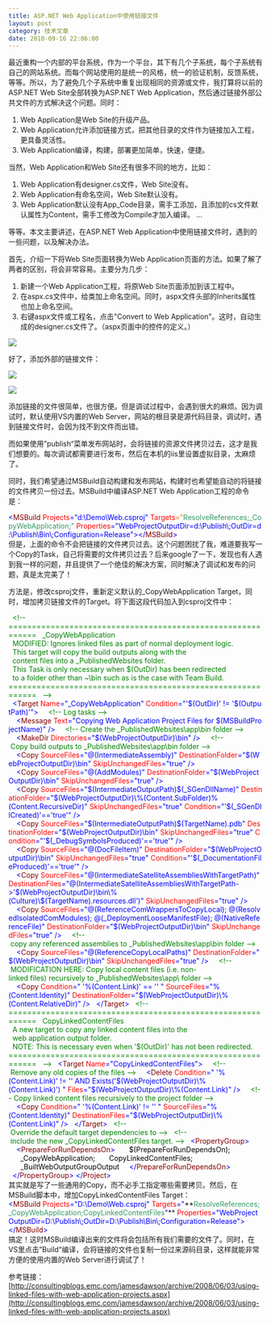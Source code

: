 ```yaml
---
title: ASP.NET Web Application中使用链接文件
layout: post
category: 技术文章
date: 2010-09-16 22:06:00
---
```


最近重构一个内部的平台系统，作为一个平台，其下有几个子系统，每个子系统有自己的网站系统。而每个网站使用的是统一的风格，统一的验证机制，反馈系统，等等。所以，为了避免几个子系统中重复出现相同的资源或文件，我打算将以前的ASP.NET Web Site全部转换为ASP.NET Web Application，然后通过链接外部公共文件的方式解决这个问题。同时：

1. Web Application是Web Site的升级产品。
2. Web Application允许添加链接方式，把其他目录的文件作为链接加入工程，更具备灵活性。
3. Web Application编译，构建，部署更加简单，快速，便捷。

当然，Web Application和Web Site还有很多不同的地方，比如：

1. Web Application有designer.cs文件，Web Site没有。
2. Web Application有命名空间，Web Site默认没有。
3. Web Application默认没有App_Code目录，需手工添加，且添加的cs文件默认属性为Content，需手工修改为Compile才加入编译。
...

等等。本文主要讲述，在ASP.NET Web Application中使用链接文件时，遇到的一些问题，以及解决办法。

首先，介绍一下将Web Site页面转换为Web Application页面的方法。如果了解了两者的区别，将会非常容易。主要分为几步：
1. 新建一个Web Application工程，将原Web Site页面添加到该工程中。
2. 在aspx.cs文件中，给类加上命名空间。同时，aspx文件头部的Inherits属性也加上命名空间。
3. 右键aspx文件或工程名，点击"Convert to Web Application"。这时，自动生成的designer.cs文件了。（aspx页面中的控件的定义。）

![](http://images.cnblogs.com/cnblogs_com/coderzh/convert-to-web-app.jpg)

好了，添加外部的链接文件：

![](http://images.cnblogs.com/cnblogs_com/coderzh/add-exist-item.jpg)

![](http://images.cnblogs.com/cnblogs_com/coderzh/addlink.jpg)

添加链接的文件很简单，也很方便。但是调试过程中，会遇到很大的麻烦。因为调试时，默认使用VS内置的Web Server，网站的根目录是源代码目录，调试时，遇到链接文件时，会因为找不到文件而出错。

而如果使用&#8221;publish&#8220;菜单发布网站时，会将链接的资源文件拷贝过去，这才是我们想要的。每次调试都需要进行发布，然后在本机的iis里设置虚拟目录，太麻烦了。

同时，我们希望通过MSBuild自动构建和发布网站，构建时也希望能自动的将链接的文件拷贝一份过去。MSBuild中编译ASP.NET Web Application工程的命令是：

<div class="cnblogs_code"><div><span style="color: #0000ff;">&lt;</span><span style="color: #800000;">MSBuild&nbsp;</span><span style="color: #ff0000;">Projects</span><span style="color: #0000ff;">="d:\Demo\Web.csproj"</span><span style="color: #ff0000;">&nbsp;Targets</span><span style="color: #ff6600;">="</span><span style="color: #339966;">ResolveReferences;_CopyWebApplication;"</span><span style="color: #ff0000;">&nbsp;Properties</span><span style="color: #0000ff;">="WebProjectOutputDir=d:\Publish\;OutDir=d:\Publish\Bin\;Configuration=Release"</span><span style="color: #0000ff;">&gt;&lt;/</span><span style="color: #800000;">MSBuild</span><span style="color: #0000ff;">&gt;</span></div></div>
但是，上面的命令不会把链接的文件拷贝过去。这个问题困扰了我，难道要我写一个Copy的Task，自己将需要的文件拷贝过去？后来google了一下，发现也有人遇到我一样的问题，并且提供了一个绝佳的解决方案，同时解决了调试和发布的问题，真是太完美了！

方法是，修改csproj文件，重新定义默认的_CopyWebApplication Target，同时，增加拷贝链接文件的Target。将下面这段代码加入到csproj文件中：

<div class="cnblogs_code"><div><span style="color: #000000;">&nbsp;&nbsp;</span><span style="color: #008000;">&lt;!--</span><span style="color: #008000;">&nbsp; 
&nbsp; ============================================================
&nbsp;&nbsp;_CopyWebApplication
&nbsp;&nbsp;MODIFIED:&nbsp;Ignores&nbsp;linked&nbsp;files&nbsp;as&nbsp;part&nbsp;of&nbsp;normal&nbsp;deployment&nbsp;logic.&nbsp;
&nbsp;&nbsp;This&nbsp;target&nbsp;will&nbsp;copy&nbsp;the&nbsp;build&nbsp;outputs&nbsp;along&nbsp;with&nbsp;the
&nbsp;&nbsp;content&nbsp;files&nbsp;into&nbsp;a&nbsp;_PublishedWebsites&nbsp;folder.
&nbsp;&nbsp;This&nbsp;Task&nbsp;is&nbsp;only&nbsp;necessary&nbsp;when&nbsp;$(OutDir)&nbsp;has&nbsp;been&nbsp;redirected
&nbsp;&nbsp;to&nbsp;a&nbsp;folder&nbsp;other&nbsp;than&nbsp;~\bin&nbsp;such&nbsp;as&nbsp;is&nbsp;the&nbsp;case&nbsp;with&nbsp;Team&nbsp;Build.&nbsp; 
&nbsp; ============================================================
&nbsp;&nbsp;</span><span style="color: #008000;">--&gt;</span><span style="color: #000000;">
&nbsp;&nbsp;</span><span style="color: #0000ff;">&lt;</span><span style="color: #800000;">Target&nbsp;</span><span style="color: #ff0000;">Name</span><span style="color: #0000ff;">="_CopyWebApplication"</span><span style="color: #ff0000;">&nbsp;Condition</span><span style="color: #0000ff;">="'$(OutDir)'&nbsp;!=&nbsp;'$(OutputPath)'"</span><span style="color: #0000ff;">&gt;</span><span style="color: #000000;">
&nbsp;&nbsp;&nbsp;&nbsp;</span><span style="color: #008000;">&lt;!--</span><span style="color: #008000;">&nbsp;Log&nbsp;tasks&nbsp;</span><span style="color: #008000;">--&gt;</span><span style="color: #000000;">
&nbsp;&nbsp;&nbsp;&nbsp;</span><span style="color: #0000ff;">&lt;</span><span style="color: #800000;">Message&nbsp;</span><span style="color: #ff0000;">Text</span><span style="color: #0000ff;">="Copying&nbsp;Web&nbsp;Application&nbsp;Project&nbsp;Files&nbsp;for&nbsp;$(MSBuildProjectName)"</span><span style="color: #ff0000;">&nbsp;</span><span style="color: #0000ff;">/&gt;</span><span style="color: #000000;">
&nbsp;&nbsp;&nbsp;&nbsp;</span><span style="color: #008000;">&lt;!--</span><span style="color: #008000;">&nbsp;Create&nbsp;the&nbsp;_PublishedWebsites\app\bin&nbsp;folder&nbsp;</span><span style="color: #008000;">--&gt;</span><span style="color: #000000;">
&nbsp;&nbsp;&nbsp;&nbsp;</span><span style="color: #0000ff;">&lt;</span><span style="color: #800000;">MakeDir&nbsp;</span><span style="color: #ff0000;">Directories</span><span style="color: #0000ff;">="$(WebProjectOutputDir)\bin"</span><span style="color: #ff0000;">&nbsp;</span><span style="color: #0000ff;">/&gt;</span><span style="color: #000000;">
&nbsp;&nbsp;&nbsp;&nbsp;</span><span style="color: #008000;">&lt;!--</span><span style="color: #008000;">&nbsp;Copy&nbsp;build&nbsp;outputs&nbsp;to&nbsp;_PublishedWebsites\app\bin&nbsp;folder&nbsp;</span><span style="color: #008000;">--&gt;</span><span style="color: #000000;">
&nbsp;&nbsp;&nbsp;&nbsp;</span><span style="color: #0000ff;">&lt;</span><span style="color: #800000;">Copy&nbsp;</span><span style="color: #ff0000;">SourceFiles</span><span style="color: #0000ff;">="@(IntermediateAssembly)"</span><span style="color: #ff0000;">&nbsp;DestinationFolder</span><span style="color: #0000ff;">="$(WebProjectOutputDir)\bin"</span><span style="color: #ff0000;">&nbsp;SkipUnchangedFiles</span><span style="color: #0000ff;">="true"</span><span style="color: #ff0000;">&nbsp;</span><span style="color: #0000ff;">/&gt;</span><span style="color: #000000;">
&nbsp;&nbsp;&nbsp;&nbsp;</span><span style="color: #0000ff;">&lt;</span><span style="color: #800000;">Copy&nbsp;</span><span style="color: #ff0000;">SourceFiles</span><span style="color: #0000ff;">="@(AddModules)"</span><span style="color: #ff0000;">&nbsp;DestinationFolder</span><span style="color: #0000ff;">="$(WebProjectOutputDir)\bin"</span><span style="color: #ff0000;">&nbsp;SkipUnchangedFiles</span><span style="color: #0000ff;">="true"</span><span style="color: #ff0000;">&nbsp;</span><span style="color: #0000ff;">/&gt;</span><span style="color: #000000;">
&nbsp;&nbsp;&nbsp;&nbsp;</span><span style="color: #0000ff;">&lt;</span><span style="color: #800000;">Copy&nbsp;</span><span style="color: #ff0000;">SourceFiles</span><span style="color: #0000ff;">="$(IntermediateOutputPath)$(_SGenDllName)"</span><span style="color: #ff0000;">&nbsp;DestinationFolder</span><span style="color: #0000ff;">="$(WebProjectOutputDir)\%(Content.SubFolder)%(Content.RecursiveDir)"</span><span style="color: #ff0000;">&nbsp;SkipUnchangedFiles</span><span style="color: #0000ff;">="true"</span><span style="color: #ff0000;">&nbsp;Condition</span><span style="color: #0000ff;">="'$(_SGenDllCreated)'=='true'"</span><span style="color: #ff0000;">&nbsp;</span><span style="color: #0000ff;">/&gt;</span><span style="color: #000000;">
&nbsp;&nbsp;&nbsp;&nbsp;</span><span style="color: #0000ff;">&lt;</span><span style="color: #800000;">Copy&nbsp;</span><span style="color: #ff0000;">SourceFiles</span><span style="color: #0000ff;">="$(IntermediateOutputPath)$(TargetName).pdb"</span><span style="color: #ff0000;">&nbsp;DestinationFolder</span><span style="color: #0000ff;">="$(WebProjectOutputDir)\bin"</span><span style="color: #ff0000;">&nbsp;SkipUnchangedFiles</span><span style="color: #0000ff;">="true"</span><span style="color: #ff0000;">&nbsp;Condition</span><span style="color: #0000ff;">="'$(_DebugSymbolsProduced)'=='true'"</span><span style="color: #ff0000;">&nbsp;</span><span style="color: #0000ff;">/&gt;</span><span style="color: #000000;">
&nbsp;&nbsp;&nbsp;&nbsp;</span><span style="color: #0000ff;">&lt;</span><span style="color: #800000;">Copy&nbsp;</span><span style="color: #ff0000;">SourceFiles</span><span style="color: #0000ff;">="@(DocFileItem)"</span><span style="color: #ff0000;">&nbsp;DestinationFolder</span><span style="color: #0000ff;">="$(WebProjectOutputDir)\bin"</span><span style="color: #ff0000;">&nbsp;SkipUnchangedFiles</span><span style="color: #0000ff;">="true"</span><span style="color: #ff0000;">&nbsp;Condition</span><span style="color: #0000ff;">="'$(_DocumentationFileProduced)'=='true'"</span><span style="color: #ff0000;">&nbsp;</span><span style="color: #0000ff;">/&gt;</span><span style="color: #000000;">
&nbsp;&nbsp;&nbsp;&nbsp;</span><span style="color: #0000ff;">&lt;</span><span style="color: #800000;">Copy&nbsp;</span><span style="color: #ff0000;">SourceFiles</span><span style="color: #0000ff;">="@(IntermediateSatelliteAssembliesWithTargetPath)"</span><span style="color: #ff0000;">&nbsp;DestinationFiles</span><span style="color: #0000ff;">="@(IntermediateSatelliteAssembliesWithTargetPath-&gt;'$(WebProjectOutputDir)\bin\%(Culture)\$(TargetName).resources.dll')"</span><span style="color: #ff0000;">&nbsp;SkipUnchangedFiles</span><span style="color: #0000ff;">="true"</span><span style="color: #ff0000;">&nbsp;</span><span style="color: #0000ff;">/&gt;</span><span style="color: #000000;">
&nbsp;&nbsp;&nbsp;&nbsp;</span><span style="color: #0000ff;">&lt;</span><span style="color: #800000;">Copy&nbsp;</span><span style="color: #ff0000;">SourceFiles</span><span style="color: #0000ff;">="@(ReferenceComWrappersToCopyLocal);&nbsp;@(ResolvedIsolatedComModules);&nbsp;@(_DeploymentLooseManifestFile);&nbsp;@(NativeReferenceFile)"</span><span style="color: #ff0000;">&nbsp;DestinationFolder</span><span style="color: #0000ff;">="$(WebProjectOutputDir)\bin"</span><span style="color: #ff0000;">&nbsp;SkipUnchangedFiles</span><span style="color: #0000ff;">="true"</span><span style="color: #ff0000;">&nbsp;</span><span style="color: #0000ff;">/&gt;</span><span style="color: #000000;">
&nbsp;&nbsp;&nbsp;&nbsp;</span><span style="color: #008000;">&lt;!--</span><span style="color: #008000;">&nbsp;copy&nbsp;any&nbsp;referenced&nbsp;assemblies&nbsp;to&nbsp;_PublishedWebsites\app\bin&nbsp;folder&nbsp;</span><span style="color: #008000;">--&gt;</span><span style="color: #000000;">
&nbsp;&nbsp;&nbsp;&nbsp;</span><span style="color: #0000ff;">&lt;</span><span style="color: #800000;">Copy&nbsp;</span><span style="color: #ff0000;">SourceFiles</span><span style="color: #0000ff;">="@(ReferenceCopyLocalPaths)"</span><span style="color: #ff0000;">&nbsp;DestinationFolder</span><span style="color: #0000ff;">="$(WebProjectOutputDir)\bin"</span><span style="color: #ff0000;">&nbsp;SkipUnchangedFiles</span><span style="color: #0000ff;">="true"</span><span style="color: #ff0000;">&nbsp;</span><span style="color: #0000ff;">/&gt;</span><span style="color: #000000;">
&nbsp;&nbsp;&nbsp;&nbsp;</span><span style="color: #008000;">&lt;!--</span><span style="color: #008000;">&nbsp;MODIFICATION&nbsp;HERE:&nbsp;Copy&nbsp;local&nbsp;content&nbsp;files&nbsp;(i.e.&nbsp;non-linked&nbsp;files)&nbsp;recursively&nbsp;to&nbsp;_PublishedWebsites\app\&nbsp;folder&nbsp;</span><span style="color: #008000;">--&gt;</span><span style="color: #000000;">
&nbsp;&nbsp;&nbsp;&nbsp;</span><span style="color: #0000ff;">&lt;</span><span style="color: #800000;">Copy&nbsp;</span><span style="color: #ff0000;">Condition</span><span style="color: #0000ff;">="&nbsp;'%(Content.Link)'&nbsp;==&nbsp;''&nbsp;"</span><span style="color: #ff0000;">&nbsp;SourceFiles</span><span style="color: #0000ff;">="%(Content.Identity)"</span><span style="color: #ff0000;">&nbsp;DestinationFolder</span><span style="color: #0000ff;">="$(WebProjectOutputDir)\%(Content.RelativeDir)"</span><span style="color: #ff0000;">&nbsp;</span><span style="color: #0000ff;">/&gt;</span><span style="color: #000000;">
&nbsp;&nbsp;</span><span style="color: #0000ff;">&lt;/</span><span style="color: #800000;">Target</span><span style="color: #0000ff;">&gt;</span><span style="color: #000000;">
&nbsp;&nbsp;</span><span style="color: #008000;">&lt;!--</span><span style="color: #008000;">
============================================================
&nbsp;&nbsp;CopyLinkedContentFiles
&nbsp;&nbsp;A&nbsp;new&nbsp;target&nbsp;to&nbsp;copy&nbsp;any&nbsp;linked&nbsp;content&nbsp;files&nbsp;into&nbsp;the
&nbsp;&nbsp;web&nbsp;application&nbsp;output&nbsp;folder.&nbsp;
&nbsp;&nbsp;NOTE:&nbsp;This&nbsp;is&nbsp;necessary&nbsp;even&nbsp;when&nbsp;'$(OutDir)'&nbsp;has&nbsp;not&nbsp;been&nbsp;redirected.
============================================================
&nbsp;&nbsp;</span><span style="color: #008000;">--&gt;</span><span style="color: #000000;">
&nbsp;&nbsp;</span><span style="color: #0000ff;">&lt;</span><span style="color: #800000;">Target&nbsp;</span><span style="color: #ff0000;">Name</span><span style="color: #0000ff;">="CopyLinkedContentFiles"</span><span style="color: #0000ff;">&gt;</span><span style="color: #000000;">
&nbsp;&nbsp;&nbsp;&nbsp;</span><span style="color: #008000;">&lt;!--</span><span style="color: #008000;">&nbsp;Remove&nbsp;any&nbsp;old&nbsp;copies&nbsp;of&nbsp;the&nbsp;files&nbsp;</span><span style="color: #008000;">--&gt;</span><span style="color: #000000;">
&nbsp;&nbsp;&nbsp;&nbsp;</span><span style="color: #0000ff;">&lt;</span><span style="color: #800000;">Delete&nbsp;</span><span style="color: #ff0000;">Condition</span><span style="color: #0000ff;">="&nbsp;'%(Content.Link)'&nbsp;!=&nbsp;''&nbsp;AND&nbsp;Exists('$(WebProjectOutputDir)\%(Content.Link)')&nbsp;"</span><span style="color: #ff0000;">&nbsp;Files</span><span style="color: #0000ff;">="$(WebProjectOutputDir)\%(Content.Link)"</span><span style="color: #ff0000;">&nbsp;</span><span style="color: #0000ff;">/&gt;</span><span style="color: #000000;">
&nbsp;&nbsp;&nbsp;&nbsp;</span><span style="color: #008000;">&lt;!--</span><span style="color: #008000;">&nbsp;Copy&nbsp;linked&nbsp;content&nbsp;files&nbsp;recursively&nbsp;to&nbsp;the&nbsp;project&nbsp;folder&nbsp;</span><span style="color: #008000;">--&gt;</span><span style="color: #000000;">
&nbsp;&nbsp;&nbsp;&nbsp;</span><span style="color: #0000ff;">&lt;</span><span style="color: #800000;">Copy&nbsp;</span><span style="color: #ff0000;">Condition</span><span style="color: #0000ff;">="&nbsp;'%(Content.Link)'&nbsp;!=&nbsp;''&nbsp;"</span><span style="color: #ff0000;">&nbsp;SourceFiles</span><span style="color: #0000ff;">="%(Content.Identity)"</span><span style="color: #ff0000;">&nbsp;DestinationFiles</span><span style="color: #0000ff;">="$(WebProjectOutputDir)\%(Content.Link)"</span><span style="color: #ff0000;">&nbsp;</span><span style="color: #0000ff;">/&gt;</span><span style="color: #000000;">
&nbsp;&nbsp;</span><span style="color: #0000ff;">&lt;/</span><span style="color: #800000;">Target</span><span style="color: #0000ff;">&gt;</span><span style="color: #000000;">
&nbsp;&nbsp;</span><span style="color: #008000;">&lt;!--</span><span style="color: #008000;">&nbsp;Override&nbsp;the&nbsp;default&nbsp;target&nbsp;dependencies&nbsp;to&nbsp;</span><span style="color: #008000;">--&gt;</span><span style="color: #000000;">
&nbsp;&nbsp;</span><span style="color: #008000;">&lt;!--</span><span style="color: #008000;">&nbsp;include&nbsp;the&nbsp;new&nbsp;_CopyLinkedContentFiles&nbsp;target.&nbsp;</span><span style="color: #008000;">--&gt;</span><span style="color: #000000;">
&nbsp;&nbsp;</span><span style="color: #0000ff;">&lt;</span><span style="color: #800000;">PropertyGroup</span><span style="color: #0000ff;">&gt;</span><span style="color: #000000;">
&nbsp;&nbsp;&nbsp;&nbsp;</span><span style="color: #0000ff;">&lt;</span><span style="color: #800000;">PrepareForRunDependsOn</span><span style="color: #0000ff;">&gt;</span><span style="color: #000000;">
&nbsp;&nbsp;&nbsp;&nbsp;&nbsp;&nbsp;$(PrepareForRunDependsOn);
&nbsp;&nbsp;&nbsp;&nbsp;&nbsp;&nbsp;_CopyWebApplication;
&nbsp;&nbsp;&nbsp;&nbsp;&nbsp;&nbsp;CopyLinkedContentFiles;
&nbsp;&nbsp;&nbsp;&nbsp;&nbsp;&nbsp;_BuiltWebOutputGroupOutput
&nbsp;&nbsp;&nbsp;&nbsp;</span><span style="color: #0000ff;">&lt;/</span><span style="color: #800000;">PrepareForRunDependsOn</span><span style="color: #0000ff;">&gt;</span><span style="color: #000000;">
&nbsp;&nbsp;</span><span style="color: #0000ff;">&lt;/</span><span style="color: #800000;">PropertyGroup</span><span style="color: #0000ff;">&gt;</span><span style="color: #000000;">
</span><span style="color: #0000ff;">&lt;/</span><span style="color: #800000;">Project</span><span style="color: #0000ff;">&gt;</span></div></div>
其实就是写了一些通用的Copy，而不必手工指定哪些需要拷贝。然后，在MSBuild脚本中，增加CopyLinkedContentFiles Target：

<div class="cnblogs_code"><div><span style="color: #0000ff;">&lt;</span><span style="color: #800000;">MSBuild&nbsp;</span><span style="color: #ff0000;">Projects</span><span style="color: #0000ff;">="D:\Demo\Web.csproj"</span><span style="color: #ff0000;">&nbsp;Targets</span><span style="color: #0000ff;">="</span>**<span style="color: #339966;">ResolveReferences;_CopyWebApplication;CopyLinkedContentFiles<span style="color: #0000ff;">"</span></span>**<span style="color: #ff0000;">&nbsp;Properties</span><span style="color: #0000ff;">="WebProjectOutputDir=D:\Publish\;OutDir=D:\Publish\Bin\;Configuration=Release"</span><span style="color: #0000ff;">&gt;&lt;/</span><span style="color: #800000;">MSBuild</span><span style="color: #0000ff;">&gt;</span></div></div>
搞定！这时MSBuild编译出来的文件将会包括所有我们需要的文件了。同时，在VS里点击&#8221;Build&#8220;编译，会将链接的文件也复制一份过来源码目录，这样就能非常方便的使用内置的Web Server进行调试了！ 

参考链接：  
[http://consultingblogs.emc.com/jamesdawson/archive/2008/06/03/using-linked-files-with-web-application-projects.aspx](http://consultingblogs.emc.com/jamesdawson/archive/2008/06/03/using-linked-files-with-web-application-projects.aspx)
